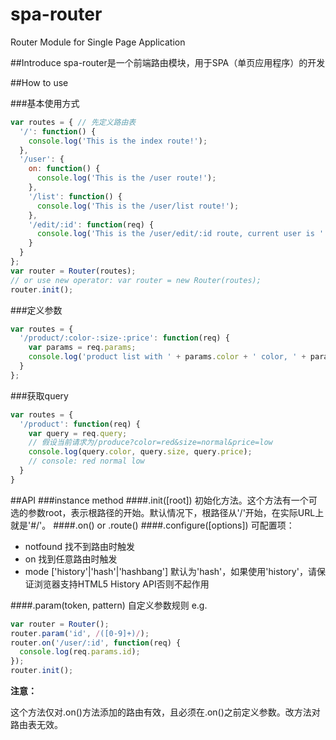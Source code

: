 # spa-router
Router Module for Single Page Application

##Introduce
spa-router是一个前端路由模块，用于SPA（单页应用程序）的开发

##How to use

###基本使用方式
```javascript
var routes = { // 先定义路由表
  '/': function() {
    console.log('This is the index route!');
  },
  '/user': {
    on: function() {
      console.log('This is the /user route!');
    },
    '/list': function() {
      console.log('This is the /user/list route!');
    },
    '/edit/:id': function(req) {
      console.log('This is the /user/edit/:id route, current user is ' + req.params.id);
    }
  }
};
var router = Router(routes);
// or use new operator: var router = new Router(routes);
router.init();
```

###定义参数
```javascript
var routes = {
  '/product/:color-:size-:price': function(req) {
    var params = req.params;
    console.log('product list with ' + params.color + ' color, ' + params.size + ' size and ' + params.price + ' price');
  }
};
```

###获取query
```javascript
var routes = {
  '/product': function(req) {
    var query = req.query;
    // 假设当前请求为/produce?color=red&size=normal&price=low
    console.log(query.color, query.size, query.price);
    // console: red normal low
  }
}
```

##API
###instance method
####.init([root])
初始化方法。这个方法有一个可选的参数root，表示根路径的开始。默认情况下，根路径从'/'开始，在实际URL上就是'#/'。
####.on() or .route()
####.configure([options])
可配置项：
+ notfound 找不到路由时触发
+ on 找到任意路由时触发
+ mode ['history'|'hash'|'hashbang'] 默认为'hash'，如果使用'history'，请保证浏览器支持HTML5 History API否则不起作用

####.param(token, pattern)
自定义参数规则
e.g.
```javascript
var router = Router();
router.param('id', /([0-9]+)/);
router.on('/user/:id', function(req) {
  console.log(req.params.id);
});
router.init();
```

<strong>注意：</strong>

这个方法仅对.on()方法添加的路由有效，且必须在.on()之前定义参数。改方法对路由表无效。